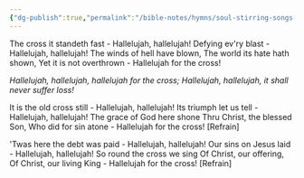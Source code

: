 ```yaml
---
{"dg-publish":true,"permalink":"/bible-notes/hymns/soul-stirring-songs-and-hymns/hallelujah-for-the-cross/","title":"Hallelujah for the Cross","created":"","updated":""}
---
```



The cross it standeth fast -
Hallelujah, hallelujah!
Defying ev'ry blast -
Hallelujah, hallelujah!
The winds of hell have blown,
The world its hate hath shown,
Yet it is not overthrown -
Hallelujah for the cross!

*Hallelujah, hallelujah,
hallelujah for the cross;
Hallelujah, hallelujah,
it shall never suffer loss!*

It is the old cross still -
Hallelujah, hallelujah!
Its triumph let us tell -
Hallelujah, hallelujah!
The grace of God here shone
Thru Christ, the blessed Son,
Who did for sin atone -
Hallelujah for the cross! [Refrain]

'Twas here the debt was paid -
Hallelujah, hallelujah!
Our sins on Jesus laid -
Hallelujah, hallelujah!
So round the cross we sing
Of Christ, our offering,
Of Christ, our living King -
Hallelujah for the cross! [Refrain]
